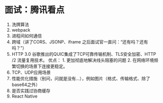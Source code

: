 # 面试：腾讯看点

1. 洗牌算法
2. webpack
3. 进程间如何通信
4.  跨域（讲了CORS、JSONP、iframe 之后面试官一直问：“还有吗？还有吗？”）
5. HTTP 3.0 谷歌推出的QUIC集成了TCP可靠传输机制、TLS安全加密、HTTP /2 流量复用技术。 优点： 1. 更加彻底地解决线头阻塞的问题 2. 在网络环境频繁切换的场景下连接更稳定。
6. TCP、UDP应用场景
7. 性能优化措施（别问，问就是没有...），例如图片（格式、传输格式、除了base64之外）
8. 是否实践过协商缓存
9. React Native



